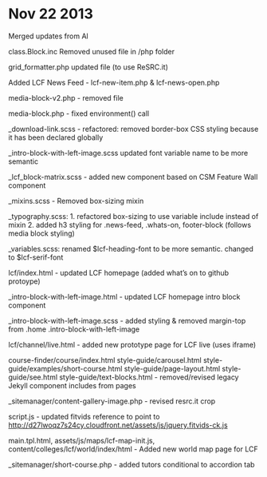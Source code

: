 Nov 22 2013
====

Merged updates from Al


class.Block.inc Removed unused file in /php folder


grid_formatter.php updated  file (to use ReSRC.it)


Added LCF News Feed - lcf-new-item.php & lcf-news-open.php


media-block-v2.php - removed file

media-block.php - fixed environment() call


_download-link.scss - refactored: removed border-box CSS styling because it has been declared globally

_intro-block-with-left-image.scss updated font variable name to be more semantic

_lcf_block-matrix.scss   - added new component based on CSM Feature Wall component

_mixins.scss - Removed box-sizing mixin 

_typography.scss: 1. refactored box-sizing to use variable include instead of mixin
			2. added h3 styling for .news-feed, .whats-on, footer-block (follows media block styling)

_variables.scss: renamed $lcf-heading-font to be more semantic. changed to $lcf-serif-font

lcf/index.html - updated LCF homepage (added what’s on to github protoype)

_intro-block-with-left-image.html - updated LCF homepage intro block component

_intro-block-with-left-image.scss - added styling & removed margin-top from .home .intro-block-with-left-image 

lcf/channel/live.html - added new prototype page for LCF live (uses iframe)

course-finder/course/index.html
style-guide/carousel.html
style-guide/examples/short-course.html
style-guide/page-layout.html
style-guide/see.html
style-guide/text-blocks.html    - removed/revised legacy Jekyll component includes from pages

_sitemanager/content-gallery-image.php - revised resrc.it crop

script.js - updated fitvids reference to point to http://d27lwoqz7s24cy.cloudfront.net/assets/js/jquery.fitvids-ck.js

main.tpl.html, 
assets/js/maps/lcf-map-init.js,
content/colleges/lcf/world/index/html - Added new world map page for LCF

_sitemanager/short-course.php - added tutors conditional to accordion tab





 